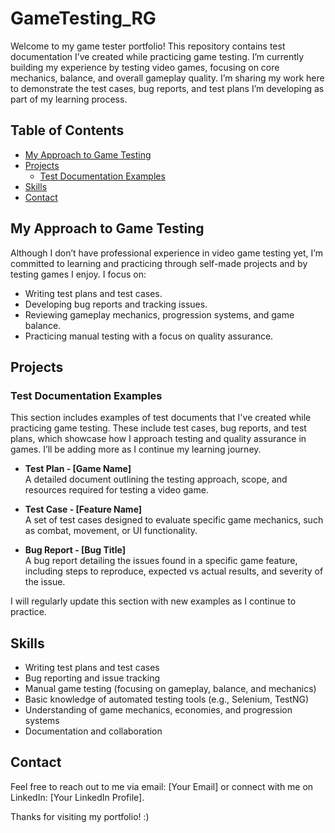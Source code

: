 # GameTesting_RG

Welcome to my game tester portfolio! This repository contains test documentation I’ve created while practicing game testing. I’m currently building my experience by testing video games, focusing on core mechanics, balance, and overall gameplay quality. I’m sharing my work here to demonstrate the test cases, bug reports, and test plans I’m developing as part of my learning process.

## Table of Contents

- [My Approach to Game Testing](#my-approach-to-game-testing)
- [Projects](#projects)
  - [Test Documentation Examples](#test-documentation-examples)
- [Skills](#skills)
- [Contact](#contact)

## My Approach to Game Testing

Although I don’t have professional experience in video game testing yet, I’m committed to learning and practicing through self-made projects and by testing games I enjoy. I focus on:

- Writing test plans and test cases.
- Developing bug reports and tracking issues.
- Reviewing gameplay mechanics, progression systems, and game balance.
- Practicing manual testing with a focus on quality assurance.

## Projects

### Test Documentation Examples

This section includes examples of test documents that I've created while practicing game testing. These include test cases, bug reports, and test plans, which showcase how I approach testing and quality assurance in games. I’ll be adding more as I continue my learning journey.

- **Test Plan - [Game Name]**  
  A detailed document outlining the testing approach, scope, and resources required for testing a video game.
  
- **Test Case - [Feature Name]**  
  A set of test cases designed to evaluate specific game mechanics, such as combat, movement, or UI functionality.
  
- **Bug Report - [Bug Title]**  
  A bug report detailing the issues found in a specific game feature, including steps to reproduce, expected vs actual results, and severity of the issue.

I will regularly update this section with new examples as I continue to practice.

## Skills

- Writing test plans and test cases
- Bug reporting and issue tracking
- Manual game testing (focusing on gameplay, balance, and mechanics)
- Basic knowledge of automated testing tools (e.g., Selenium, TestNG)
- Understanding of game mechanics, economies, and progression systems
- Documentation and collaboration

## Contact

Feel free to reach out to me via email: [Your Email] or connect with me on LinkedIn: [Your LinkedIn Profile].

Thanks for visiting my portfolio! :)
